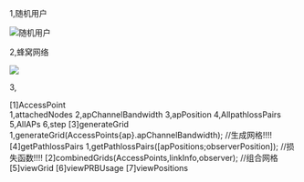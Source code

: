 1,随机用户

![随机用户](http://ww1.sinaimg.cn/large/006kDro9gy1g2f0qr3w67j30ew0b674r.jpg)

2,蜂窝网络

![](http://ww1.sinaimg.cn/large/006kDro9gy1g2f1uutukzj30gx0gb41w.jpg)

3,

[1]AccessPoint  
    1,attachedNodes
    2,apChannelBandwidth
    3,apPosition
    4,AllpathlossPairs
    5,AllAPs
    6,step
[3]generateGrid
    1,generateGrid(AccessPoints{ap}.apChannelBandwidth);    //生成网格!!!!
[4]getPathlossPairs
    1,getPathlossPairs([apPositions;observerPosition]);     //损失函数!!!!
[2]combinedGrids(AccessPoints,linkInfo,observer);    //组合网格
[5]viewGrid
[6]viewPRBUsage
[7]viewPositions
